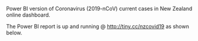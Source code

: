 Power BI version of Coronavirus (2019-nCoV) current cases in New Zealand online dashboard.

The Power BI report is up and running @ http://tiny.cc/nzcovid19 as shown below.


